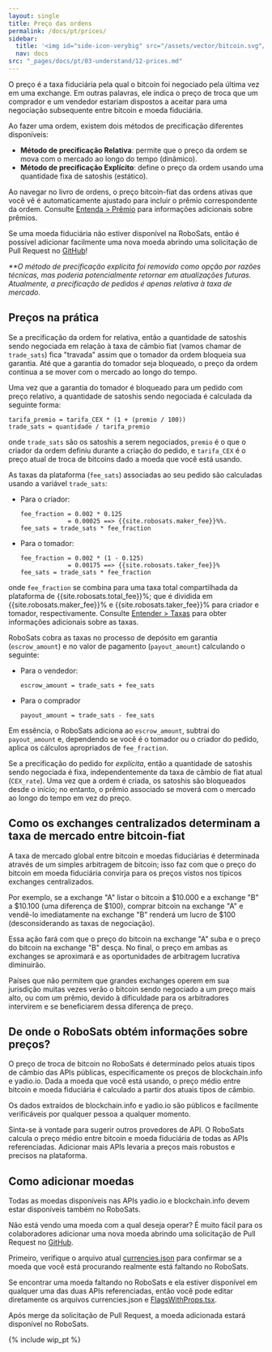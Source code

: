 ```yaml
---
layout: single
title: Preço das ordens
permalink: /docs/pt/prices/
sidebar:
  title: '<img id="side-icon-verybig" src="/assets/vector/bitcoin.svg"/>Preços'
  nav: docs
src: "_pages/docs/pt/03-understand/12-prices.md"
---
```


O preço é a taxa fiduciária pela qual o bitcoin foi negociado pela última vez em uma exchange. Em outras palavras, ele indica o preço de troca que um comprador e um vendedor estariam dispostos a aceitar para uma negociação subsequente entre bitcoin e moeda fiduciária.

Ao fazer uma ordem, existem dois métodos de precificação diferentes disponíveis:

- **Método de precificação Relativa**: permite que o preço da ordem se mova com o mercado ao longo do tempo (dinâmico).
- **Método de precificação Explícito**: define o preço da ordem usando uma quantidade fixa de satoshis (estático).

Ao navegar no livro de ordens, o preço bitcoin-fiat das ordens ativas que você vê é automaticamente ajustado para incluir o prêmio correspondente da ordem. Consulte [Entenda > Prêmio](/docs/pt/premium/) para informações adicionais sobre prêmios.

Se uma moeda fiduciária não estiver disponível na RoboSats, então é possível adicionar facilmente uma nova moeda abrindo uma solicitação de Pull Request no [GitHub](https://github.com/RoboSats/robosats)!

_\*\*O método de precificação explícita foi removido como opção por razões técnicas, mas poderia potencialmente retornar em atualizações futuras. Atualmente, a precificação de pedidos é apenas relativa à taxa de mercado._

## Preços na prática

Se a precificação da ordem for relativa, então a quantidade de satoshis sendo negociada em relação à taxa de câmbio fiat (vamos chamar de `trade_sats`) fica "travada" assim que o tomador da ordem bloqueia sua garantia. Até que a garantia do tomador seja bloqueado, o preço da ordem continua a se mover com o mercado ao longo do tempo.

Uma vez que a garantia do tomador é bloqueado para um pedido com preço relativo, a quantidade de satoshis sendo negociada é calculada da seguinte forma:

```
tarifa_premio = tarifa_CEX * (1 + (premio / 100))
trade_sats = quantidade / tarifa_premio
```

onde `trade_sats` são os satoshis a serem negociados, `premio` é o que o criador da ordem definiu durante a criação do pedido, e `tarifa_CEX` é o preço atual de troca de bitcoins dado a moeda que você está usando.

As taxas da plataforma (`fee_sats`) associadas ao seu pedido são calculadas usando a variável `trade_sats`:

- Para o criador:
  ````
  fee_fraction = 0.002 * 0.125
               = 0.00025 ==> {{site.robosats.maker_fee}}%%.
  fee_sats = trade_sats * fee_fraction
  ````
- Para o tomador:
  ````
  fee_fraction = 0.002 * (1 - 0.125)
               = 0.00175 ==> {{site.robosats.taker_fee}}%
  fee_sats = trade_sats * fee_fraction
  ````

onde `fee_fraction` se combina para uma taxa total compartilhada da plataforma de {{site.robosats.total_fee}}%; que é dividida em {{site.robosats.maker_fee}}% e {{site.robosats.taker_fee}}% para criador e tomador, respectivamente. Consulte [Entender > Taxas](https://learn.robosats.com/docs/fees/) para obter informações adicionais sobre as taxas.

RoboSats cobra as taxas no processo de depósito em garantia (`escrow_amount`) e no valor de pagamento (`payout_amount`) calculando o seguinte:

- Para o vendedor:
  ````
  escrow_amount = trade_sats + fee_sats
  ````
- Para o comprador
  ````
  payout_amount = trade_sats - fee_sats
  ````

Em essência, o RoboSats adiciona ao `escrow_amount`, subtrai do `payout_amount` e, dependendo se você é o tomador ou o criador do pedido, aplica os cálculos apropriados de `fee_fraction`.

Se a precificação do pedido for _explícita_, então a quantidade de satoshis sendo negociada é fixa, independentemente da taxa de câmbio de fiat atual (`CEX_rate`). Uma vez que a ordem é criada, os satoshis são bloqueados desde o início; no entanto, o prêmio associado se moverá com o mercado ao longo do tempo em vez do preço.

## **Como os exchanges centralizados determinam a taxa de mercado entre bitcoin-fiat**

A taxa de mercado global entre bitcoin e moedas fiduciárias é determinada através de um simples arbitragem de bitcoin; isso faz com que o preço do bitcoin em moeda fiduciária convirja para os preços vistos nos típicos exchanges centralizados.

Por exemplo, se a exchange "A" listar o bitcoin a $10.000 e a exchange "B" a $10.100 (uma diferença de $100), comprar bitcoin na exchange "A" e vendê-lo imediatamente na exchange "B" renderá um lucro de $100 (desconsiderando as taxas de negociação).

Essa ação fará com que o preço do bitcoin na exchange "A" suba e o preço do bitcoin na exchange "B" desça. No final, o preço em ambas as exchanges se aproximará e as oportunidades de arbitragem lucrativa diminuirão.

Países que não permitem que grandes exchanges operem em sua jurisdição muitas vezes verão o bitcoin sendo negociado a um preço mais alto, ou com um prêmio, devido à dificuldade para os arbitradores intervirem e se beneficiarem dessa diferença de preço.

## **De onde o RoboSats obtém informações sobre preços?**

O preço de troca de bitcoin no RoboSats é determinado pelos atuais tipos de câmbio das APIs públicas, especificamente os preços de blockchain.info e yadio.io. Dada a moeda que você está usando, o preço médio entre bitcoin e moeda fiduciária é calculado a partir dos atuais tipos de câmbio.

Os dados extraídos de blockchain.info e yadio.io são públicos e facilmente verificáveis por qualquer pessoa a qualquer momento.

Sinta-se à vontade para sugerir outros provedores de API. O RoboSats calcula o preço médio entre bitcoin e moeda fiduciária de todas as APIs referenciadas. Adicionar mais APIs levaria a preços mais robustos e precisos na plataforma.

## **Como adicionar moedas**

Todas as moedas disponíveis nas APIs yadio.io e blockchain.info devem estar disponíveis também no RoboSats.

Não está vendo uma moeda com a qual deseja operar? É muito fácil para os colaboradores adicionar uma nova moeda abrindo uma solicitação de Pull Request no [GitHub](https://github.com/RoboSats/robosats).

Primeiro, verifique o arquivo atual [currencies.json](https://github.com/RoboSats/robosats/blob/main/frontend/static/assets/currencies.json) para confirmar se a moeda que você está procurando realmente está faltando no RoboSats.

Se encontrar uma moeda faltando no RoboSats e ela estiver disponível em qualquer uma das duas APIs referenciadas, então você pode editar diretamente os arquivos currencies.json e [FlagsWithProps.tsx](https://github.com/RoboSats/robosats/blob/main/frontend/src/components/FlagWithProps/FlagWithProps.tsx).

Após merge da solicitação de Pull Request, a moeda adicionada estará disponível no RoboSats.

{% include wip_pt %}
